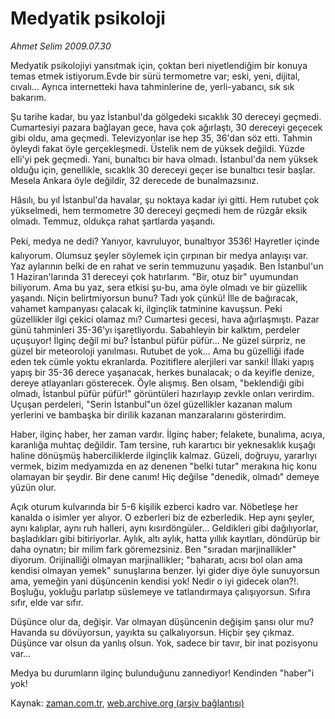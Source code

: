 # Medyatik psikoloji

*Ahmet Selim 2009.07.30*

<tr><td class="metin" colspan="2" style="padding-top: 20px; padding-left: 5px; padding-right: 10px;">Medyatik psikolojiyi yansıtmak için, çoktan beri niyetlendiğim bir konuya temas etmek istiyorum.Evde bir sürü termometre var; eski, yeni, dijital, cıvalı...  Ayrıca internetteki hava tahminlerine de, yerli-yabancı, sık sık bakarım.</td></tr><tr><td class="metin" colspan="2" style="padding-top: 20px; padding-left: 5px; padding-right: 10px;"><p>Şu tarihe kadar, bu yaz İstanbul'da gölgedeki sıcaklık 30 dereceyi geçmedi. Cumartesiyi pazara bağlayan gece, hava çok ağırlaştı, 30 dereceyi geçecek gibi oldu, ama geçmedi. Televizyonlar ise hep 35, 36'dan söz etti. Tahmin öyleydi fakat öyle gerçekleşmedi. Üstelik nem de yüksek değildi. Yüzde elli'yi pek geçmedi. Yani, bunaltıcı bir hava olmadı. İstanbul'da nem yüksek olduğu için, genellikle, sıcaklık 30 dereceyi geçer ise bunaltıcı tesir başlar. Mesela Ankara öyle değildir, 32 derecede de bunalmazsınız.
<p>Hâsılı, bu yıl İstanbul'da havalar, şu noktaya kadar iyi gitti. Hem rutubet çok yükselmedi, hem termometre 30 dereceyi geçmedi hem de rüzgâr eksik olmadı. Temmuz, oldukça rahat şartlarda yaşandı.
<p>Peki, medya ne dedi? Yanıyor, kavruluyor, bunaltıyor 3536! Hayretler içinde kalıyorum. Olumsuz şeyler söylemek için çırpınan bir medya anlayışı var. Yaz aylarının belki de en rahat ve serin temmuzunu yaşadık. Ben İstanbul'un 1 Haziran'larında 31 dereceyi çok hatırlarım. "Bir, otuz bir" uyumundan biliyorum. Ama bu yaz, sera etkisi şu-bu, ama öyle olmadı ve bir güzellik yaşandı. Niçin belirtmiyorsun bunu? Tadı yok çünkü! İlle de bağıracak, vahamet kampanyası çalacak ki, ilginçlik tatminine kavuşsun. Peki güzellikler ilgi çekici olamaz mı? Cumartesi gecesi, hava ağırlaşmıştı. Pazar günü tahminleri 35-36'yı işaretliyordu. Sabahleyin bir kalktım, perdeler uçuşuyor! İlginç değil mi bu? İstanbul püfür püfür... Ne güzel sürpriz, ne güzel bir meteoroloji yanılması. Rutubet de yok... Ama bu güzelliği ifade eden tek cümle yoktu ekranlarda. Pozitiflere alerjileri var sanki! İllaki yapış yapış bir 35-36 derece yaşanacak, herkes bunalacak; o da keyifle denize, dereye atlayanları gösterecek. Öyle alışmış. Ben olsam, "beklendiği gibi olmadı, İstanbul püfür püfür!" görüntüleri hazırlayıp zevkle onları verirdim. Uçuşan perdeleri, "Serin İstanbul"un özel güzellikler kazanan malum yerlerini ve bambaşka bir dirilik kazanan manzaralarını gösterirdim.
<p>Haber, ilginç haber, her zaman vardır. İlginç haber; felakete, bunalıma, acıya, karanlığa muhtaç değildir. Tam tersine, ruh karartıcı bir yeknesaklık kuşağı haline dönüşmüş haberciliklerde ilginçlik kalmaz. Güzeli, doğruyu, yararlıyı vermek, bizim medyamızda en az denenen "belki tutar" merakına hiç konu olamayan bir şeydir. Bir dene canım! Hiç değilse "denedik, olmadı" demeye yüzün olur.
<p>Açık oturum kulvarında bir 5-6 kişilik ezberci kadro var. Nöbetleşe her kanalda o isimler yer alıyor. O ezberleri biz de ezberledik. Hep aynı şeyler, aynı kalıplar, aynı ruh halleri, aynı kısırdöngüler... Geldikleri gibi dağılıyorlar, başladıkları gibi bitiriyorlar. Aylık, altı aylık, hatta yıllık kayıtları, döndürüp bir daha oynatın; bir milim fark göremezsiniz. Ben "sıradan marjinallikler" diyorum. Orijinalliği olmayan marjinallikler; "baharatı, acısı bol olan ama kendisi olmayan yemek" sunuşlarına benzer. İyi gider diye öyle sunuyorsun ama, yemeğin yani düşüncenin kendisi yok! Nedir o iyi gidecek olan?!. Boşluğu, yokluğu parlatıp süslemeye ve tatlandırmaya çalışıyorsun. Sıfıra sıfır, elde var sıfır.
<p>Düşünce olur da, değişir. Var olmayan düşüncenin değişim şansı olur mu? Havanda su dövüyorsun, yayıkta su çalkalıyorsun. Hiçbir şey çıkmaz. Düşünce var olsun da yanlış olsun. Yok, sadece bir tavır, bir inat pozisyonu var...
<p>Medya bu durumların ilginç bulunduğunu zannediyor! Kendinden "haber"i yok! <br/></p></p></p></p></p></p></p></td></tr>

Kaynak: [zaman.com.tr](http://zaman.com.tr/yazar.do?yazino=874820), [web.archive.org (arşiv bağlantısı)](http://web.archive.org/web/20090813151313/http://www.zaman.com.tr:80/yazar.do?yazino=874820)
